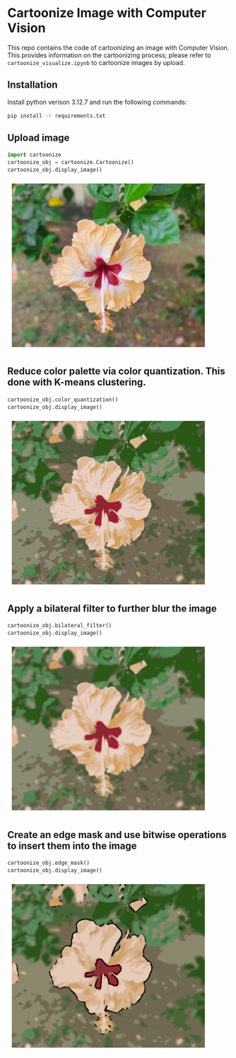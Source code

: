 # Cartoonize Image with Computer Vision
This repo contains the code of cartoonizing an image with Computer Vision. This provides information on the cartoonizing process; please refer to ```cartoonize_visualize.ipynb``` to cartoonize images by upload. 

## Installation
Install python verison 3.12.7 and run the following commands:

```bash
pip install -r requirements.txt
```

## Upload image
```python
import cartoonize
cartoonize_obj = cartoonize.Cartoonize()
cartoonize_obj.display_image()
```
![image_original](/images/test_original.png)

## Reduce color palette via color quantization. This done with K-means clustering.
```python
cartoonize_obj.color_quantization()
cartoonize_obj.display_image()
```
![image_original](/images/test_color_quantization.png)

## Apply a bilateral filter to further blur the image
```python
cartoonize_obj.bilateral_filter()
cartoonize_obj.display_image()
```
![image_original](/images/test_bilateral_filter.png)

## Create an edge mask and use bitwise operations to insert them into the image
```python
cartoonize_obj.edge_mask()
cartoonize_obj.display_image()
```
![image_original](/images/test_edge_mask.png)



